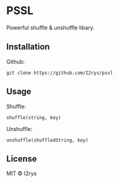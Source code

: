 # PSSL
Powerful shuffle & unshuffle libary.

## Installation
Github:
```
git clone https://github.com/I2rys/pssl
```

## Usage
Shuffle:
```
shuffle(string, key)
```

Unshuffle:
```
unshuffle(shuffledString, key)
```

## License
MIT © I2rys